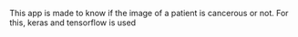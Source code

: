 This app is made to know if the image of a patient is cancerous or not. For this, keras and tensorflow is used
